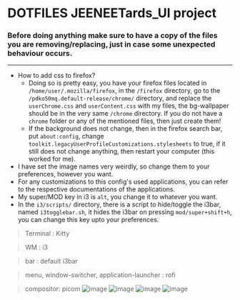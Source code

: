 # DOTFILES JEENEETards_UI project
### Before doing anything make sure to have a copy of the files you are removing/replacing, just in case some unexpected behaviour occurs.
--------------------------------------------------------
- How to add css to firefox?
  - Doing so is pretty easy, you have your firefox files located in `/home/user/.mozilla/firefox`,
    in the `/firefox` directory, go to the ```/pdko50mq.default-release/chrome/``` directory, and 
    replace the `userChrome.css` and `userContent.css` with my files, the bg-wallpaper should be in
    the very same `/chrome` directory. If you do not have a ```chrome``` folder or any of the mentioned 
    files, then just create them!
  - If the background does not change, then in the firefox search bar, put ```about:config```, 
    change ```toolkit.legacyUserProfileCustomizations.stylesheets``` to true,
    if it still does not change anything, then restart your computer (this worked for me).
- I have set the image names very weirdly, so change them to your preferences, however you want.
- For any customizations to this config's used applications, you can refer to the respective documentations 
  of the applications.
- My super/MOD key in i3 is `alt`, you change it to whatever you want.
- In the ```i3/scripts/``` directory, there is a script to hide/toggle the i3bar, named ```i3togglebar.sh```,
  it hides the i3bar on pressing `mod/super+shift+h`, you can change this key upto your preferences.

> Terminal : Kitty

> WM : i3

> bar : default i3bar

> menu, window-switcher, application-launcher : rofi

> compositor: picom
![image](https://github.com/xenon548A/dotfiles_jeeneetards/assets/81672229/cfa2928d-8a30-4b95-b094-ab99b96e035e) 
![image](https://github.com/xenon548A/dotfiles_jeeneetards/assets/81672229/c00b6f45-cd42-4c03-8592-95bd239a96a5)
![image](https://github.com/xenon548A/dotfiles_jeeneetards/assets/81672229/9391bfe6-6ab8-4ce0-9097-b0e10d4cdd89)
![image](https://github.com/xenon548A/dotfiles_jeeneetards/assets/81672229/645e3cf5-b4a3-4afe-9862-0d573ef4a2d7)

